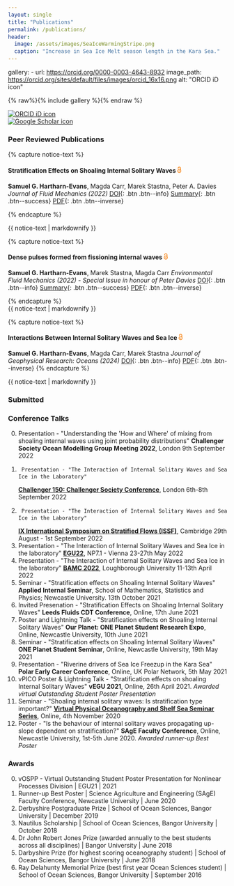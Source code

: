 ```yaml
---
layout: single
title: "Publications"
permalink: /publications/
header:
  image: /assets/images/SeaIceWarmingStripe.png
  caption: "Increase in Sea Ice Melt season length in the Kara Sea."
--- 
```


<script type='text/javascript' src='https://d1bxh8uas1mnw7.cloudfront.net/assets/embed.js'></script> <!--Altmetric embed header (can go anywhere)  -->

gallery:
    - url: https://orcid.org/0000-0003-4643-8932
      image_path: https://orcid.org/sites/default/files/images/orcid_16x16.png
      alt: "ORCID iD icon"

{% raw%}{% include gallery %}{% endraw %}

<div itemscope itemtype="https://schema.org/Person"> <a itemprop="sameAs" content="ORCiD - 0000-0003-4643-8932" href="https://orcid.org/0000-0003-4643-8932" target="orcid.widget" rel="me noopener noreferrer" style="vertical-align:top;"><img src="https://orcid.org/sites/default/files/images/orcid_16x16.png" style="width:3em;margin-right:.5em;" alt="ORCID iD icon"></a>  </div> 
<a href="https://scholar.google.com/citations?user=naRfL8cAAAAJ&hl=en"><img src="https://upload.wikimedia.org/wikipedia/commons/thumb/c/c7/Google_Scholar_logo.svg/240px-Google_Scholar_logo.svg.png" style="width:3em;margin-right:.5em;" alt="Google Scholar icon"></a>


### Peer Reviewed Publications

{% capture notice-text %}
#### Stratification Effects on Shoaling Internal Solitary Waves <img src="/assets/images/Open_Access_logo_white.png" style="height:1em;margin-right:.5em;" alt="Open Access">
**Samuel G. Hartharn-Evans**, Magda Carr,  Marek Stastna, Peter A. Davies
*Journal of Fluid Mechanics (2022)*
[DOI](https://doi.org/10.1017/jfm.2021.1049){: .btn .btn--info} [Summary](https://link.growkudos.com/1raifiqj7r4){: .btn .btn--success} [PDF](/assets/documents/Hartharn-Evans2022.pdf){: .btn .btn--inverse}
<div data-badge-popover="right" data-badge-type="donut" data-doi="https://doi.org/10.1017/jfm.2021.1049" class="altmetric-embed" style="background-color:##ffffff; border=1px"></div>

{% endcapture %}

<div class="notice">
  {{ notice-text | markdownify }}
</div>

{% capture notice-text %}
#### Dense pulses formed from fissioning internal waves <img src="/assets/images/Open_Access_logo_white.png" style="height:1em;margin-right:.5em;" alt="Open Access">
**Samuel G. Hartharn-Evans**, Marek Stastna, Magda Carr
*Environmental Fluid Mechanics (2022) - Special Issue in honour of Peter Davies*
[DOI](https://doi.org/10.1007/s10652-022-09894-x){: .btn .btn--info} [Summary](https://link.growkudos.com/1evcgx5j9j4){: .btn .btn--success} [PDF](/assets/documents/Hartharn-Evans2022b.pdf){: .btn .btn--inverse}
<div data-badge-popover="right" data-badge-type="donut" data-doi="https://doi.org/10.1007/s10652-022-09894-x" class="altmetric-embed"></div>
{% endcapture %}

<div class="notice">
  {{ notice-text | markdownify }}
</div>
	

{% capture notice-text %}
#### Interactions Between Internal Solitary Waves and Sea Ice <img src="/assets/images/Open_Access_logo_white.png" style="height:1em;margin-right:.5em;" alt="Open Access">
**Samuel G. Hartharn-Evans**, Magda Carr, Marek Stastna
*Journal of Geophysical Research: Oceans (2024)*
[DOI](https://doi.org/10.1029/2023JC020175){: .btn .btn--info} [PDF](/assets/documents/Hartharn-Evans2024.pdf){: .btn .btn--inverse}
{% endcapture %}

<div class="notice">
    {{ notice-text | markdownify }}
</div>

### Submitted


### Conference Talks 
0.	Presentation - "Understanding the 'How and Where' of mixing from shoaling internal waves using joint probability distributions"
	**Challenger Society Ocean Modelling Group Meeting 2022**, London
	9th September 2022
0.      Presentation - "The Interaction of Internal Solitary Waves and Sea Ice in the Laboratory"
	**[Challenger 150: Challenger Society Conference](https://www.nhm.ac.uk/our-science/science-events/the-challenger-society-conference-2022-in-london.html)**, London
	6th-8th September 2022
0.      Presentation - "The Interaction of Internal Solitary Waves and Sea Ice in the Laboratory"
	**[IX International Symposium on Stratified Flows (ISSF)](http://www.damtp.cam.ac.uk/events/issf2022/)**, Cambridge
	29th August - 1st September 2022
0.	Presentation - "The Interaction of Internal Solitary Waves and Sea Ice in the laboratory"
	**[EGU22](https://www.egu22.eu)**, NP7.1 - Vienna
	23-27th May 2022
0.	Presentation - "The Interaction of Internal Solitary Waves and Sea Ice in the laboratory" 
	**[BAMC 2022](https://bamc2022.lboro.ac.uk)**, Loughborough University
	11-13th April 2022
0. 	Seminar - "Stratification effects on Shoaling Internal Solitary Waves"
	**Applied Internal Seminar**, School of Mathematics, Statistics and Physics; Newcastle University. 
	13th October 2021
0.	Invited Presenation - "Stratification Effects on Shoaling Internal Solitary Waves" 
	**Leeds Fluids CDT Conference**, Online, 17th June 2021
0.	Poster and Lightning Talk - "Stratification effects on Shoaling Internal Solitary Waves"
	**Our Planet: ONE Planet Student Research Expo**, Online, Newcastle University, 10th June 2021
0.	Seminar - "Stratification effects on Shoaling Internal Solitary Waves"
	**ONE Planet Student Seminar**, Online, Newcastle University, 19th May 2021
0.	Presentation - "Riverine drivers of Sea Ice Freezup in the Kara Sea"
	**Polar Early Career Conference**, Online, UK Polar Network, 5th May 2021
0.	vPICO Poster & Lightning Talk - "Stratification effects on shoaling Internal Solitary Waves"
	**vEGU 2021**, Online, 26th April 2021. *Awarded virtual Outstanding Student Poster Presentation*
0.	Seminar - "Shoaling internal solitary waves: Is stratification type important?"
	[**Virtual Physical Oceanography and Shelf Sea Seminar Series**](https://www.vepossss.eu), Online, 4th November 2020
0.	Poster - "Is the behaviour of internal solitary waves propagating up-slope dependent on stratification?"
	**SAgE Faculty Conference**, Online, Newcastle University, 1st-5th June 2020. *Awarded runner-up Best Poster*
	
### Awards

0.	vOSPP - Virtual Outstanding Student Poster Presentation for Nonlinear Processes Division | EGU21 | 2021
0.	Runner-up Best Poster | Science Agriculture and Engineering (SAgE) Faculty Conference, Newcastle University | June 2020
0.	Derbyshire Postgraduate Prize | School of Ocean Sciences, Bangor University | December 2019
0.	Nautilus Scholarship | School of Ocean Sciences, Bangor University | October 2018
0.	Dr John Robert Jones Prize (awarded annually to the best students across all disciplines) | Bangor University | June 2018
0.	Darbyshire Prize (for highest scoring oceanography student) | School of Ocean Sciences, Bangor University | June 2018
0.	Ray Delahunty Memorial Prize (best first year Ocean Sciences student) | School of Ocean Sciences, Bangor University | September 2016








